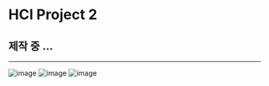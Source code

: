 # HCI Project 2

## 제작 중 ...

---

![image](https://user-images.githubusercontent.com/45515332/117549380-1b437500-b075-11eb-8e6f-895ef8e59b1d.png)
![image](https://user-images.githubusercontent.com/45515332/117549387-24344680-b075-11eb-8e02-f095524fde9e.png)
![image](https://user-images.githubusercontent.com/45515332/117549458-74aba400-b075-11eb-9370-ddc1df5531d3.png)
